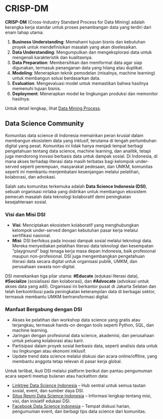 # CRISP-DM

**CRISP-DM** (Cross-Industry Standard Process for Data Mining) adalah kerangka kerja standar untuk proses penambangan data yang terdiri dari enam tahap utama:

1. **Business Understanding**: Memahami tujuan bisnis dan kebutuhan proyek untuk mendefinisikan masalah yang akan diselesaikan.
2. **Data Understanding**: Mengumpulkan dan mengeksplorasi data untuk mengenali karakteristik dan kualitasnya.
3. **Data Preparation**: Membersihkan dan memformat data agar siap digunakan, termasuk penanganan data yang hilang atau duplikat.
4. **Modeling**: Menerapkan teknik pemodelan (misalnya, machine learning) untuk membangun solusi berdasarkan data.
5. **Evaluation**: Mengevaluasi model untuk memastikan bahwa hasilnya memenuhi tujuan bisnis.
6. **Deployment**: Menerapkan model ke lingkungan produksi dan memonitor hasilnya.

Untuk detail lengkap, lihat [Data Mining Process](https://rhindottire.github.io/Data-Mining/dataProcess.html).

## Data Science Community

Komunitas data science di Indonesia memainkan peran krusial dalam membangun ekosistem data yang inklusif, terutama di tengah pertumbuhan digital yang pesat. Komunitas ini tidak hanya menjadi tempat berbagi pengetahuan tentang data science, machine learning, dan analitik, tetapi juga mendorong inovasi berbasis data untuk dampak sosial. Di Indonesia, di mana akses terhadap literasi data masih terbatas bagi kelompok under-served seperti perempuan, masyarakat pedesaan, dan UMKM, komunitas seperti ini membantu menjembatani kesenjangan melalui pelatihan, kolaborasi, dan advokasi.

Salah satu komunitas terkemuka adalah **Data Science Indonesia (DSI)**, sebuah organisasi nirlaba yang didirikan untuk membangun ekosistem pemecah masalah data teknologi kolaboratif demi peningkatan kesejahteraan sosial. 

### Visi dan Misi DSI
- **Visi**: Menciptakan ekosistem kolaboratif yang menghubungkan kelompok under-served dengan kebutuhan pasar kerja melalui sertifikasi nasional.
- **Misi**: DSI berfokus pada inovasi dampak sosial melalui teknologi data. Mereka menyediakan pelatihan literasi data teknologi dan kesempatan "playground" bagi tenaga kerja masa depan Indonesia, baik profesional maupun non-profesional. DSI juga mengembangkan pengetahuan literasi data secara digital untuk organisasi publik, UMKM, dan perusahaan swasta non-digital.

DSI menekankan tiga pilar utama: **#Educate** (edukasi literasi data), **#Socialize** (sosialisasi dan kolaborasi), dan **#Advocate** (advokasi untuk akses data yang adil). Organisasi ini berkantor pusat di Jakarta Selatan dan telah berkontribusi pada peningkatan keterampilan data di berbagai sektor, termasuk membantu UMKM bertransformasi digital.

### Manfaat Bergabung dengan DSI
- Akses ke pelatihan dan workshop data science yang gratis atau terjangkau, termasuk hands-on dengan tools seperti Python, SQL, dan machine learning.
- Jaringan dengan profesional data science, akademisi, dan perusahaan untuk peluang kolaborasi atau karir.
- Partisipasi dalam proyek sosial berbasis data, seperti analisis data untuk isu lingkungan atau ekonomi inklusif.
- Update trend data science melalui diskusi dan acara online/offline, yang membantu anggota tetap relevan di pasar kerja global.

Untuk terlibat, ikuti DSI melalui platform berikut dan pantau pengumuman acara seperti meetup bulanan atau hackathon data:

- [Linktree Data Science Indonesia](https://linktr.ee/datascienceindo) – Hub sentral untuk semua tautan sosial, event, dan sumber daya DSI.
- [Situs Resmi Data Science Indonesia](https://datascience.or.id/) – Informasi lengkap tentang misi, visi, dan inisiatif edukasi DSI.
- [Facebook Data Science Indonesia](https://www.facebook.com/datascienceindo?_rdc=2&_rdr#) – Tempat diskusi harian, pengumuman event, dan berbagi tips data science dari komunitas.